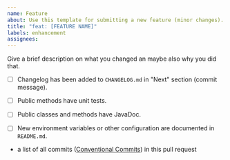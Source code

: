 ```yaml
---
name: Feature
about: Use this template for submitting a new feature (minor changes).
title: "feat: [FEATURE NAME]"
labels: enhancement
assignees:
---
```



Give a brief description on what you changed an maybe also why you did that.


- [ ] Changelog has been added to `CHANGELOG.md` in "Next" section (commit
  message).
- [ ] Public methods have unit tests.
- [ ] Public classes and methods have JavaDoc.
- [ ] New environment variables or other configuration are documented
  in `README.md`.


- a list of all
  commits ([Conventional Commits](https://www.conventionalcommits.org/en/v1.0.0))
  in this pull request

